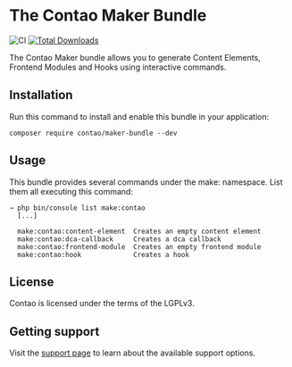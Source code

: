 # The Contao Maker Bundle

![CI](https://github.com/1up-lab/contao-maker-bundle/workflows/CI/badge.svg)
[![Total Downloads](https://poser.pugx.org/contao/maker-bundle/d/total.png)](https://packagist.org/packages/contao/maker-bundle)

The Contao Maker bundle allows you to generate Content Elements, Frontend Modules and
Hooks using interactive commands.

## Installation

Run this command to install and enable this bundle in your application:

```
composer require contao/maker-bundle --dev
```

## Usage

This bundle provides several commands under the make: namespace.
List them all executing this command:

```
⇢ php bin/console list make:contao
  [...]

  make:contao:content-element  Creates an empty content element
  make:contao:dca-callback     Creates a dca callback
  make:contao:frontend-module  Creates an empty frontend module
  make:contao:hook             Creates a hook
```

## License

Contao is licensed under the terms of the LGPLv3.

## Getting support

Visit the [support page][2] to learn about the available support options.

[1]: https://contao.org
[2]: https://contao.org/en/support.html
